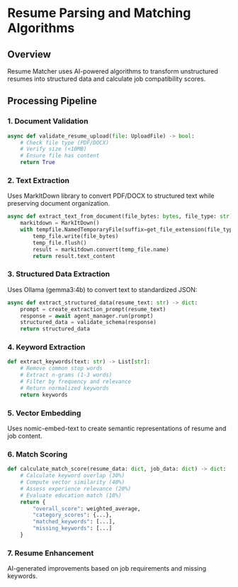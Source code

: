 # Resume Parsing and Matching Algorithms

## Overview
Resume Matcher uses AI-powered algorithms to transform unstructured resumes into structured data and calculate job compatibility scores.

## Processing Pipeline

### 1. Document Validation
```python
async def validate_resume_upload(file: UploadFile) -> bool:
    # Check file type (PDF/DOCX)
    # Verify size (<10MB)
    # Ensure file has content
    return True
```

### 2. Text Extraction
Uses MarkItDown library to convert PDF/DOCX to structured text while preserving document organization.

```python
async def extract_text_from_document(file_bytes: bytes, file_type: str) -> str:
    markitdown = MarkItDown()
    with tempfile.NamedTemporaryFile(suffix=get_file_extension(file_type)) as temp_file:
        temp_file.write(file_bytes)
        temp_file.flush()
        result = markitdown.convert(temp_file.name)
        return result.text_content
```

### 3. Structured Data Extraction
Uses Ollama (gemma3:4b) to convert text to standardized JSON:

```python
async def extract_structured_data(resume_text: str) -> dict:
    prompt = create_extraction_prompt(resume_text)
    response = await agent_manager.run(prompt)
    structured_data = validate_schema(response)
    return structured_data
```

### 4. Keyword Extraction
```python
def extract_keywords(text: str) -> List[str]:
    # Remove common stop words
    # Extract n-grams (1-3 words)
    # Filter by frequency and relevance
    # Return normalized keywords
    return keywords
```

### 5. Vector Embedding
Uses nomic-embed-text to create semantic representations of resume and job content.

### 6. Match Scoring
```python
def calculate_match_score(resume_data: dict, job_data: dict) -> dict:
    # Calculate keyword overlap (30%)
    # Compute vector similarity (40%)
    # Assess experience relevance (20%)
    # Evaluate education match (10%)
    return {
        "overall_score": weighted_average,
        "category_scores": {...},
        "matched_keywords": [...],
        "missing_keywords": [...]
    }
```

### 7. Resume Enhancement
AI-generated improvements based on job requirements and missing keywords.
